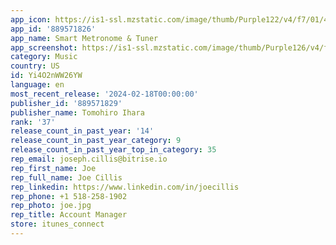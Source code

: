 ```yaml
---
app_icon: https://is1-ssl.mzstatic.com/image/thumb/Purple122/v4/f7/01/46/f7014665-06cc-864f-811f-b9706cef4258/AppIcon-0-0-1x_U007emarketing-0-7-0-0-85-220.png/1024x1024bb.png
app_id: '889571826'
app_name: Smart Metronome & Tuner
app_screenshot: https://is1-ssl.mzstatic.com/image/thumb/Purple126/v4/f5/ac/e6/f5ace667-79c5-6558-ca31-1b4621afec57/0785aa51-fdea-4eef-9604-ea37bbd09f64_1.png/1284x2778bb.png
category: Music
country: US
id: Yi4O2nWW26YW
language: en
most_recent_release: '2024-02-18T00:00:00'
publisher_id: '889571829'
publisher_name: Tomohiro Ihara
rank: '37'
release_count_in_past_year: '14'
release_count_in_past_year_category: 9
release_count_in_past_year_top_in_category: 35
rep_email: joseph.cillis@bitrise.io
rep_first_name: Joe
rep_full_name: Joe Cillis
rep_linkedin: https://www.linkedin.com/in/joecillis
rep_phone: +1 518-258-1902
rep_photo: joe.jpg
rep_title: Account Manager
store: itunes_connect
---
```

